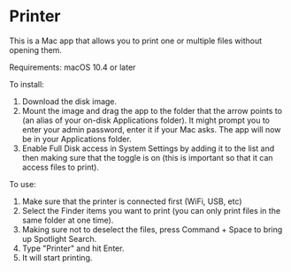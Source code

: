 # Printer
This is a Mac app that allows you to print one or multiple files without opening them.

Requirements: macOS 10.4 or later

To install:
1. Download the disk image.
3. Mount the image and drag the app to the folder that the arrow points to (an alias of your on-disk Applications folder). It might prompt you to enter your admin password, enter it if your Mac asks. The app will now be in your Applications folder.
4. Enable Full Disk access in System Settings by adding it to the list and then making sure that the toggle is on (this is important so that it can access files to print).

To use:
1. Make sure that the printer is connected first (WiFi, USB, etc)
3. Select the Finder items you want to print (you can only print files in the same folder at one time).
4. Making sure not to deselect the files, press Command + Space to bring up Spotlight Search.
5. Type "Printer" and hit Enter.
6. It will start printing.
